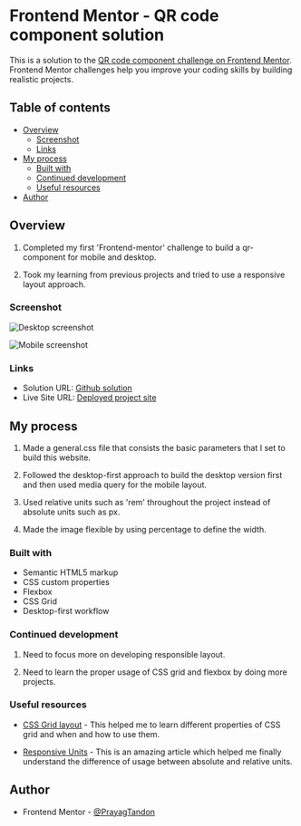 # Frontend Mentor - QR code component solution

This is a solution to the [QR code component challenge on Frontend Mentor](https://www.frontendmentor.io/challenges/qr-code-component-iux_sIO_H). Frontend Mentor challenges help you improve your coding skills by building realistic projects.

## Table of contents

- [Overview](#overview)
  - [Screenshot](#screenshot)
  - [Links](#links)
- [My process](#my-process)
  - [Built with](#built-with)
  - [Continued development](#continued-development)
  - [Useful resources](#useful-resources)
- [Author](#author)

## Overview

1. Completed my first 'Frontend-mentor' challenge to build a qr-component for mobile and desktop.

2. Took my learning from previous projects and tried to use a responsive layout approach.

### Screenshot

![Desktop screenshot](/QR-component/Img/Screenshot-01-Desktop.png)

![Mobile screenshot](/QR-component/Img/Screenshot-02-Mobile.png)

### Links

- Solution URL: [Github solution](https://github.com/PrayagTandon/QR-component)
- Live Site URL: [Deployed project site](https://qr-prayag.netlify.app/)

## My process

1. Made a general.css file that consists the basic parameters that I set to build this website.

2. Followed the desktop-first approach to build the desktop version first and then used media query for the mobile layout.

3. Used relative units such as 'rem' throughout the project instead of absolute units such as px.

4. Made the image flexible by using percentage to define the width.

### Built with

- Semantic HTML5 markup
- CSS custom properties
- Flexbox
- CSS Grid
- Desktop-first workflow

### Continued development

1. Need to focus more on developing responsible layout.

2. Need to learn the proper usage of CSS grid and flexbox by doing more projects.

### Useful resources

- [CSS Grid layout](https://css-tricks.com/snippets/css/complete-guide-grid/) - This helped me to learn different properties of CSS grid and when and how to use them.

- [Responsive Units](https://www.freecodecamp.org/news/learn-css-units-em-rem-vh-vw-with-code-examples/) - This is an amazing article which helped me finally understand the difference of usage between absolute and relative units.

## Author

- Frontend Mentor - [@PrayagTandon](https://www.frontendmentor.io/profile/PrayagTandon)

